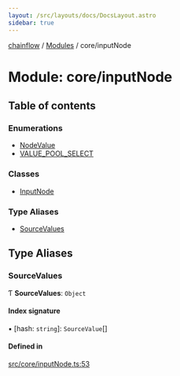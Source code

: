 ```yaml
---
layout: /src/layouts/docs/DocsLayout.astro
sidebar: true
---
```


[chainflow](../README) / [Modules](../modules) / core/inputNode

# Module: core/inputNode

## Table of contents

### Enumerations

- [NodeValue](../enums/core_inputNode.NodeValue)
- [VALUE\_POOL\_SELECT](../enums/core_inputNode.VALUE_POOL_SELECT)

### Classes

- [InputNode](../classes/core_inputNode.InputNode)

### Type Aliases

- [SourceValues](./core_inputNode#sourcevalues)

## Type Aliases

### SourceValues

Ƭ **SourceValues**: `Object`

#### Index signature

▪ [hash: `string`]: `SourceValue`[]

#### Defined in

[src/core/inputNode.ts:53](https://github.com/edwinlzs/chainflow/blob/b0b3282/src/core/inputNode.ts#L53)
